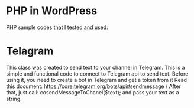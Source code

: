 # PHP in WordPress
PHP sample codes that I tested and used:

# Telagram 
This class was created to send text to your channel in Telegram.
This is a simple and functional code to connect to Telegram api to send text.
Before using it, you need to create a bot in Telegram and get a token from it
Read this document: https://core.telegram.org/bots/api#sendmessage
 / After that, just call:
 cosendMessageToChanel($text);
 and pass your text as a string.
